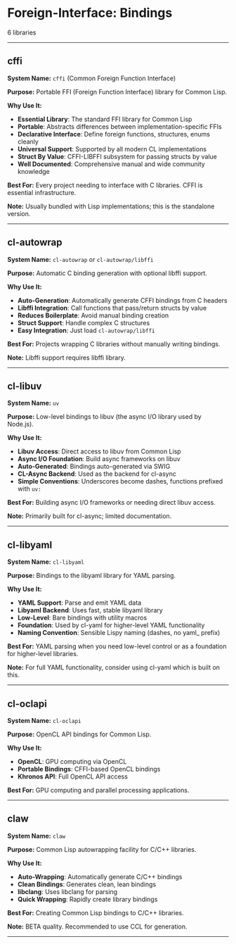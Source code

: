 # Foreign-Interface: Bindings

6 libraries

---

## cffi

**System Name:** `cffi` (Common Foreign Function Interface)

**Purpose:** Portable FFI (Foreign Function Interface) library for Common Lisp.

**Why Use It:**
- **Essential Library**: The standard FFI library for Common Lisp
- **Portable**: Abstracts differences between implementation-specific FFIs
- **Declarative Interface**: Define foreign functions, structures, enums cleanly
- **Universal Support**: Supported by all modern CL implementations
- **Struct By Value**: CFFI-LIBFFI subsystem for passing structs by value
- **Well Documented**: Comprehensive manual and wide community knowledge

**Best For:** Every project needing to interface with C libraries. CFFI is essential infrastructure.

**Note:** Usually bundled with Lisp implementations; this is the standalone version.

---


## cl-autowrap

**System Name:** `cl-autowrap` or `cl-autowrap/libffi`

**Purpose:** Automatic C binding generation with optional libffi support.

**Why Use It:**
- **Auto-Generation**: Automatically generate CFFI bindings from C headers
- **Libffi Integration**: Call functions that pass/return structs by value
- **Reduces Boilerplate**: Avoid manual binding creation
- **Struct Support**: Handle complex C structures
- **Easy Integration**: Just load `cl-autowrap/libffi`

**Best For:** Projects wrapping C libraries without manually writing bindings.

**Note:** Libffi support requires libffi library.

---


## cl-libuv

**System Name:** `uv`

**Purpose:** Low-level bindings to libuv (the async I/O library used by Node.js).

**Why Use It:**
- **Libuv Access**: Direct access to libuv from Common Lisp
- **Async I/O Foundation**: Build async frameworks on libuv
- **Auto-Generated**: Bindings auto-generated via SWIG
- **CL-Async Backend**: Used as the backend for cl-async
- **Simple Conventions**: Underscores become dashes, functions prefixed with `uv:`

**Best For:** Building async I/O frameworks or needing direct libuv access.

**Note:** Primarily built for cl-async; limited documentation.

---


## cl-libyaml

**System Name:** `cl-libyaml`

**Purpose:** Bindings to the libyaml library for YAML parsing.

**Why Use It:**
- **YAML Support**: Parse and emit YAML data
- **Libyaml Backend**: Uses fast, stable libyaml library
- **Low-Level**: Bare bindings with utility macros
- **Foundation**: Used by cl-yaml for higher-level YAML functionality
- **Naming Convention**: Sensible Lispy naming (dashes, no yaml_ prefix)

**Best For:** YAML parsing when you need low-level control or as a foundation for higher-level libraries.

**Note:** For full YAML functionality, consider using cl-yaml which is built on this.

---


## cl-oclapi

**System Name:** `cl-oclapi`

**Purpose:** OpenCL API bindings for Common Lisp.

**Why Use It:**
- **OpenCL**: GPU computing via OpenCL
- **Portable Bindings**: CFFI-based OpenCL bindings
- **Khronos API**: Full OpenCL API access

**Best For:** GPU computing and parallel processing applications.

---


## claw

**System Name:** `claw`

**Purpose:** Common Lisp autowrapping facility for C/C++ libraries.

**Why Use It:**
- **Auto-Wrapping**: Automatically generate C/C++ bindings
- **Clean Bindings**: Generates clean, lean bindings
- **libclang**: Uses libclang for parsing
- **Quick Wrapping**: Rapidly create library bindings

**Best For:** Creating Common Lisp bindings to C/C++ libraries.

**Note:** BETA quality. Recommended to use CCL for generation.

---


